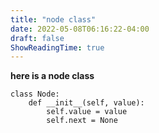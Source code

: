```yaml
---
title: "node class"
date: 2022-05-08T06:16:22-04:00
draft: false
ShowReadingTime: true
---
```


**here is a node class**

```
class Node:
    def __init__(self, value):
        self.value = value
        self.next = None
```
